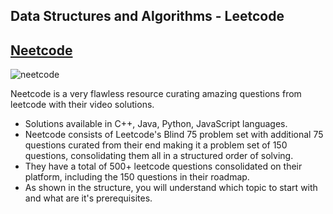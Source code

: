 ## Data Structures and Algorithms - Leetcode

## [Neetcode]("https://neetcode.io/roadmap")

![neetcode](https://github.com/user-attachments/assets/7c88a9f3-a131-41ad-8825-99e72101ed73)

Neetcode is a very flawless resource curating amazing questions from leetcode with their video solutions.
- Solutions available  in C++, Java, Python, JavaScript languages.
- Neetcode consists of Leetcode's Blind 75 problem set with additional 75 questions curated from their end making it a problem set of 150 questions, consolidating them all in a structured order of solving.
- They have a total of 500+ leetcode questions consolidated on their platform, including the 150 questions in their roadmap.
- As shown in the structure, you will understand which topic to start with and what are it's prerequisites.


  

  
